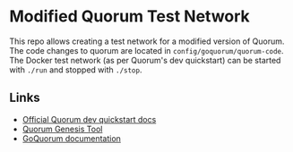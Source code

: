 # Modified Quorum Test Network
This repo allows creating a test network for a modified version of Quorum.
The code changes to quorum are located in `config/goquorum/quorum-code`.
The Docker test network (as per Quorum's dev quickstart) can be started with `./run` and stopped with `./stop`.

## Links
- [Official Quorum dev quickstart docs](https://consensys.net/docs/goquorum/en/latest/tutorials/quorum-dev-quickstart/)
- [Quorum Genesis Tool](https://www.npmjs.com/package/quorum-genesis-tool)
- [GoQuorum documentation](https://consensys.net/docs/goquorum/en/latest/deploy/install/)
